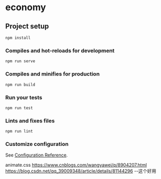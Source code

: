 # economy

## Project setup
```
npm install
```

### Compiles and hot-reloads for development
```
npm run serve
```

### Compiles and minifies for production
```
npm run build
```

### Run your tests
```
npm run test
```

### Lints and fixes files
```
npm run lint
```

### Customize configuration
See [Configuration Reference](https://cli.vuejs.org/config/).

animate.css
https://www.cnblogs.com/wangyawei/p/8904207.html
https://blog.csdn.net/qq_39009348/article/details/81144296 --这个好用
